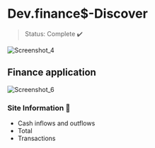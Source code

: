 # Dev.finance$-Discover
> Status: Complete ✔️

![Screenshot_4](https://user-images.githubusercontent.com/71856519/115091947-668fbb00-9eef-11eb-9be2-7396393ceb36.png)


## Finance application



![Screenshot_6](https://user-images.githubusercontent.com/71856519/115092960-ba9a9f80-9eef-11eb-986e-b23a2f8ca696.png)


### Site Information 📝
+ Cash inflows and outflows
+ Total
+ Transactions

